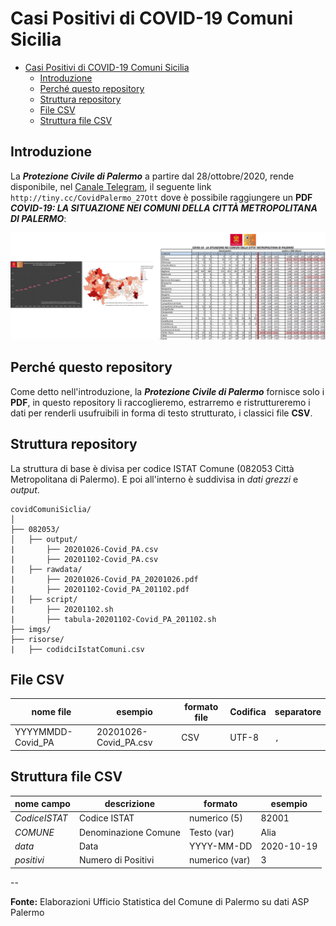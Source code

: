 # Casi Positivi di COVID-19 Comuni Sicilia

<!-- TOC -->

- [Casi Positivi di COVID-19 Comuni Sicilia](#casi-positivi-di-covid-19-comuni-sicilia)
  - [Introduzione](#introduzione)
  - [Perché questo repository](#perché-questo-repository)
  - [Struttura repository](#struttura-repository)
  - [File CSV](#file-csv)
  - [Struttura file CSV](#struttura-file-csv)

<!-- /TOC -->

## Introduzione

La  _**Protezione Civile di Palermo**_ a partire dal 28/ottobre/2020,  rende disponibile, nel [Canale Telegram](https://t.me/ProtezioneCivilePalermo), il seguente link `http://tiny.cc/CovidPalermo_27Ott` dove è possibile raggiungere un **PDF** _**COVID-19: LA SITUAZIONE NEI COMUNI DELLA CITTÀ METROPOLITANA DI PALERMO**_:

![](imgs/img_01.png)

## Perché questo repository

Come detto nell'introduzione, la _**Protezione Civile di Palermo**_ fornisce solo i **PDF**, in questo repository li raccoglieremo, estrarremo e ristruttureremo i dati per renderli usufruibili in forma di testo strutturato, i classici file **CSV**.

## Struttura repository

La struttura di base è divisa per codice ISTAT Comune (082053 Città Metropolitana di Palermo). E poi all'interno è suddivisa in _dati grezzi_ e _output_.

```
covidComuniSiclia/
│
├── 082053/
│   ├── output/
|       ├── 20201026-Covid_PA.csv
|       ├── 20201102-Covid_PA.csv
|   ├── rawdata/
|       ├── 20201026-Covid_PA_20201026.pdf
|       ├── 20201102-Covid_PA_201102.pdf
|   ├── script/
|       ├── 20201102.sh
|       ├── tabula-20201102-Covid_PA_201102.sh
├── imgs/
├── risorse/
|   ├── codidciIstatComuni.csv
```

## File CSV

nome file | esempio | formato file | Codifica | separatore
----------|---------|--------------|----------|-----------
YYYYMMDD-Covid_PA|20201026-Covid_PA.csv| CSV  | UTF-8 | `,`

## Struttura file CSV

nome campo    | descrizione | formato | esempio
--------------|-------------|---------|-------
_CodiceISTAT_   | Codice ISTAT | numerico (5) | 82001
_COMUNE_        | Denominazione Comune | Testo (var) | Alia
_data_          | Data| YYYY-MM-DD | 2020-10-19
_positivi_      | Numero di Positivi | numerico (var) | 3

--

**Fonte:** Elaborazioni Ufficio Statistica del Comune di Palermo su dati ASP Palermo

